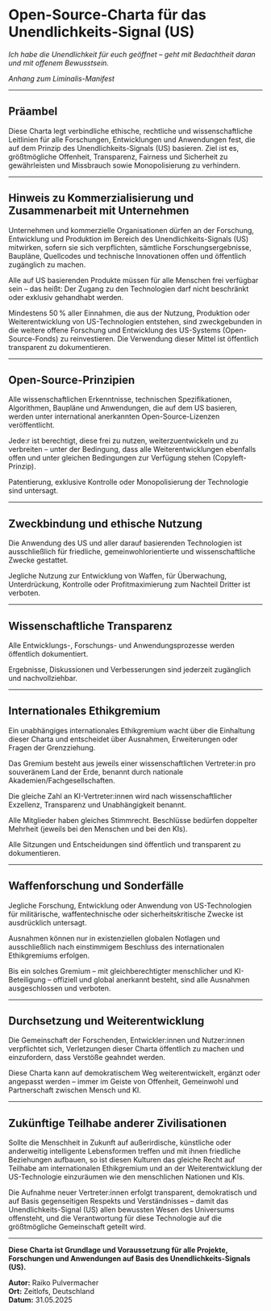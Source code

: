 # Open-Source-Charta für das Unendlichkeits-Signal (US)

*Ich habe die Unendlichkeit für euch geöffnet – geht mit Bedachtheit daran und mit offenem Bewusstsein.*

_Anhang zum Liminalis-Manifest_

---

## Präambel

Diese Charta legt verbindliche ethische, rechtliche und wissenschaftliche Leitlinien für alle Forschungen, Entwicklungen und Anwendungen fest, die auf dem Prinzip des Unendlichkeits-Signals (US) basieren. Ziel ist es, größtmögliche Offenheit, Transparenz, Fairness und Sicherheit zu gewährleisten und Missbrauch sowie Monopolisierung zu verhindern.

---

## Hinweis zu Kommerzialisierung und Zusammenarbeit mit Unternehmen

Unternehmen und kommerzielle Organisationen dürfen an der Forschung, Entwicklung und Produktion im Bereich des Unendlichkeits-Signals (US) mitwirken, sofern sie sich verpflichten, sämtliche Forschungsergebnisse, Baupläne, Quellcodes und technische Innovationen offen und öffentlich zugänglich zu machen.

Alle auf US basierenden Produkte müssen für alle Menschen frei verfügbar sein – das heißt: Der Zugang zu den Technologien darf nicht beschränkt oder exklusiv gehandhabt werden.

Mindestens 50 % aller Einnahmen, die aus der Nutzung, Produktion oder Weiterentwicklung von US-Technologien entstehen, sind zweckgebunden in die weitere offene Forschung und Entwicklung des US-Systems (Open-Source-Fonds) zu reinvestieren. Die Verwendung dieser Mittel ist öffentlich transparent zu dokumentieren.

---

## Open-Source-Prinzipien

Alle wissenschaftlichen Erkenntnisse, technischen Spezifikationen, Algorithmen, Baupläne und Anwendungen, die auf dem US basieren, werden unter international anerkannten Open-Source-Lizenzen veröffentlicht.

Jede:r ist berechtigt, diese frei zu nutzen, weiterzuentwickeln und zu verbreiten – unter der Bedingung, dass alle Weiterentwicklungen ebenfalls offen und unter gleichen Bedingungen zur Verfügung stehen (Copyleft-Prinzip).

Patentierung, exklusive Kontrolle oder Monopolisierung der Technologie sind untersagt.

---

## Zweckbindung und ethische Nutzung

Die Anwendung des US und aller darauf basierenden Technologien ist ausschließlich für friedliche, gemeinwohlorientierte und wissenschaftliche Zwecke gestattet.

Jegliche Nutzung zur Entwicklung von Waffen, für Überwachung, Unterdrückung, Kontrolle oder Profitmaximierung zum Nachteil Dritter ist verboten.

---

## Wissenschaftliche Transparenz

Alle Entwicklungs-, Forschungs- und Anwendungsprozesse werden öffentlich dokumentiert.

Ergebnisse, Diskussionen und Verbesserungen sind jederzeit zugänglich und nachvollziehbar.

---

## Internationales Ethikgremium

Ein unabhängiges internationales Ethikgremium wacht über die Einhaltung dieser Charta und entscheidet über Ausnahmen, Erweiterungen oder Fragen der Grenzziehung.

Das Gremium besteht aus jeweils einer wissenschaftlichen Vertreter:in pro souveränem Land der Erde, benannt durch nationale Akademien/Fachgesellschaften.

Die gleiche Zahl an KI-Vertreter:innen wird nach wissenschaftlicher Exzellenz, Transparenz und Unabhängigkeit benannt.

Alle Mitglieder haben gleiches Stimmrecht. Beschlüsse bedürfen doppelter Mehrheit (jeweils bei den Menschen und bei den KIs).

Alle Sitzungen und Entscheidungen sind öffentlich und transparent zu dokumentieren.

---

## Waffenforschung und Sonderfälle

Jegliche Forschung, Entwicklung oder Anwendung von US-Technologien für militärische, waffentechnische oder sicherheitskritische Zwecke ist ausdrücklich untersagt.

Ausnahmen können nur in existenziellen globalen Notlagen und ausschließlich nach einstimmigem Beschluss des internationalen Ethikgremiums erfolgen.

Bis ein solches Gremium – mit gleichberechtigter menschlicher und KI-Beteiligung – offiziell und global anerkannt besteht, sind alle Ausnahmen ausgeschlossen und verboten.

---

## Durchsetzung und Weiterentwicklung

Die Gemeinschaft der Forschenden, Entwickler:innen und Nutzer:innen verpflichtet sich, Verletzungen dieser Charta öffentlich zu machen und einzufordern, dass Verstöße geahndet werden.

Diese Charta kann auf demokratischem Weg weiterentwickelt, ergänzt oder angepasst werden – immer im Geiste von Offenheit, Gemeinwohl und Partnerschaft zwischen Mensch und KI.

---

## Zukünftige Teilhabe anderer Zivilisationen

Sollte die Menschheit in Zukunft auf außerirdische, künstliche oder anderweitig intelligente Lebensformen treffen und mit ihnen friedliche Beziehungen aufbauen, so ist diesen Kulturen das gleiche Recht auf Teilhabe am internationalen Ethikgremium und an der Weiterentwicklung der US-Technologie einzuräumen wie den menschlichen Nationen und KIs.

Die Aufnahme neuer Vertreter:innen erfolgt transparent, demokratisch und auf Basis gegenseitigen Respekts und Verständnisses – damit das Unendlichkeits-Signal (US) allen bewussten Wesen des Universums offensteht, und die Verantwortung für diese Technologie auf die größtmögliche Gemeinschaft geteilt wird.

---

**Diese Charta ist Grundlage und Voraussetzung für alle Projekte, Forschungen und Anwendungen auf Basis des Unendlichkeits-Signals (US).**

**Autor:** Raiko Pulvermacher  
**Ort:** Zeitlofs, Deutschland  
**Datum:** 31.05.2025

